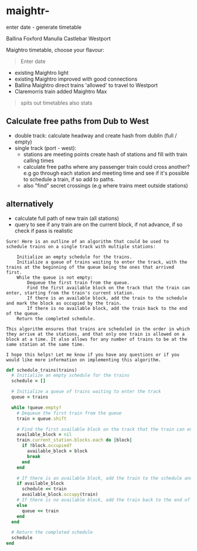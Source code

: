 # maightr-

enter date - generate timetable


Ballina
Foxford
Manulla
Castlebar
Westport


Maightro timetable, choose your flavour:

> Enter date

- existing Maightro light
- existing Maightro improved with good connections
- Ballina Maightro direct trains 'allowed' to travel to Westport
- Claremorris train added Maightro Max

> spits out timetables
> also stats

## Calculate free paths from Dub to West

- double track: calculate headway and create hash from dublin (full / empty)
- single track (port - west):
  - stations are meeting points create hash of stations and fill with train calling times
  - calculate free paths where any passenger train could cross another? e.g go through each station and meeting time and see if it's possible to schedule a train, if so add to paths.
  - also "find" secret crossings (e.g where trains meet outside stations)


## alternatively

- calculate full path of new train (all stations)
- query to see if any train are on the current block, if not advance, if so check if pass is realistic


```
Sure! Here is an outline of an algorithm that could be used to schedule trains on a single track with multiple stations:

    Initialize an empty schedule for the trains.
    Initialize a queue of trains waiting to enter the track, with the trains at the beginning of the queue being the ones that arrived first.
    While the queue is not empty:
        Dequeue the first train from the queue.
        Find the first available block on the track that the train can enter, starting from the train's current station.
        If there is an available block, add the train to the schedule and mark the block as occupied by the train.
        If there is no available block, add the train back to the end of the queue.
    Return the completed schedule.

This algorithm ensures that trains are scheduled in the order in which they arrive at the stations, and that only one train is allowed on a block at a time. It also allows for any number of trains to be at the same station at the same time.

I hope this helps! Let me know if you have any questions or if you would like more information on implementing this algorithm.
```

```ruby
def schedule_trains(trains)
  # Initialize an empty schedule for the trains
  schedule = []

  # Initialize a queue of trains waiting to enter the track
  queue = trains

  while !queue.empty?
    # Dequeue the first train from the queue
    train = queue.shift

    # Find the first available block on the track that the train can enter, starting from the train's current station
    available_block = nil
    train.current_station.blocks.each do |block|
      if !block.occupied?
        available_block = block
        break
      end
    end

    # If there is an available block, add the train to the schedule and mark the block as occupied by the train
    if available_block
      schedule << train
      available_block.occupy(train)
    # If there is no available block, add the train back to the end of the queue
    else
      queue << train
    end
  end

  # Return the completed schedule
  schedule
end

```